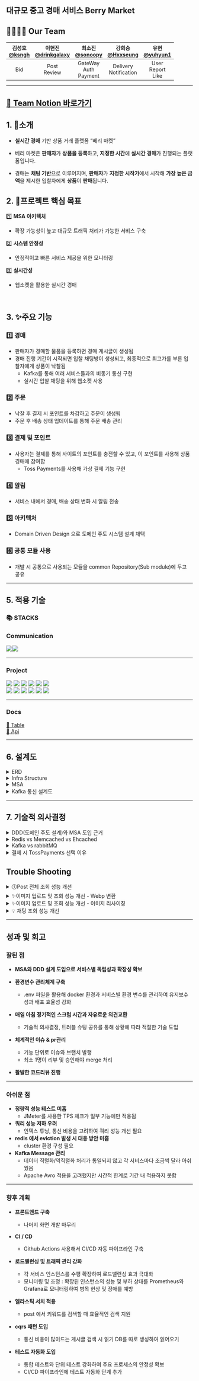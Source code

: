 ## 대규모 중고 경매 서비스 Berry Market

## 👨‍👩‍👧‍👦 Our Team

| 김성호<br>[@ksngh](https://github.com/ksngh) | 이현진<br>[@drinkgalaxy](https://github.com/drinkgalaxy) | 최소진<br>[@sonoopy](https://github.com/sonoopy) | 강희승<br>[@Hxxseung](https://github.com/Hxxseung) | 유현<br>[@yuhyun1](https://github.com/yuhyun1) |
|:-----------------------------------------:|:-----------------------------------------------------:|:---------------------------------------------:|:-----------------------------------------------:|:--------------------------------------------:|
|                  Bid<br>                  |                    Post<br>Review                     |          GateWay<br>Auth<br>Payment           |            Delivery<br>Notification             |            User<br>Report<br>Like            |
---
[📆 Team Notion 바로가기](https://sneaky-prawn-eed.notion.site/5-1681ee33c50580c58650d0b31c2f3696?pvs=4)<br>
---
## 1. 📖소개
- **실시간 경매** 기반 상품 거래 플랫폼 “베리 마켓”

- 베리 마켓은 **판매자**가 **상품을 등록**하고, **지정한 시간**에 **실시간 경매**가 진행되는 플랫폼입니다.

- 경매는 **채팅 기반**으로 이루어지며, **판매자**가 **지정한 시작가**에서 시작해 **가장 높은 금액**을 제시한 입찰자에게 **상품**이 **판매**됩니다.

## 2. 🎯프로젝트 핵심 목표

1️⃣  **MSA 아키텍처**
- 확장 가능성이 높고 대규모 트래픽 처리가 가능한 서비스 구축

2️⃣ **시스템 안정성**
- 안정적이고 빠른 서비스 제공을 위한 모니터링

3️⃣ **실시간성**
- 웹소켓을 활용한 실시간 경매
<br>

## 3. ✨주요 기능

### 1️⃣ **경매**
- 판매자가 경매할 물품을 등록하면 경매 게시글이 생성됨
- 경매 진행 기간이 시작되면 입찰 채팅방이 생성되고, 최종적으로 최고가를 부른 입찰자에게 상품이 낙찰됨
  - Kafka를 통해 여러 서비스들과의 비동기 통신 구현
  - 실시간 입찰 채팅을 위해 웹소켓 사용
  
### 2️⃣ **주문**
- 낙찰 후 결제 시 포인트를 차감하고 주문이 생성됨
- 주문 후 배송 상태 업데이트를 통해 주문 배송 관리

### 3️⃣ **결제 및 포인트**
- 사용자는 결제를 통해 사이트의 포인트를 충전할 수 있고, 이 포인트를 사용해 상품 경매에 참여함
  - Toss Payments를 사용해 가상 결제 기능 구현
  
### 4️⃣ **알림**
- 서비스 내에서 경매, 배송 상태 변화 시 알림 전송

### 5️⃣ **아키텍처**
- Domain Driven Design 으로 도메인 주도 시스템 설계 채택

### 6️⃣ **공통 모듈 사용**
- 개발 시 공통으로 사용되는 모듈을 common Repository(Sub module)에 두고 공유
---
## 5. 적용 기술

### 📚 STACKS

### Communication
<img src="https://img.shields.io/badge/notion-000000?style=flat&logo=notion&logoColor=white"/><img src="https://img.shields.io/badge/slack-4A154B?style=flat&logo=slack&logoColor=white"/><br>

---

### Project
<img src="https://img.shields.io/badge/MSA -535D6C?style=flat&logo=awesomewm&logoColor=white"/> <img src="https://img.shields.io/badge/Apache Kafka-%3333333.svg?style=flat&logo=Apache Kafka&logoColor=white"> <img src="https://img.shields.io/badge/Mysql -4169E1?style=flat&logo=Mysql&logoColor=white"/> <img src="https://img.shields.io/badge/QueryDSL-5395FD?style=flat&logo=QueryDSL&logoColor=white"/> <img src="https://img.shields.io/badge/Docker -2496ED?style=flat&logo=docker&logoColor=white"/> <img src="https://img.shields.io/badge/springboot 3.4-6DB33F?style=flat&logo=springboot&logoColor=white"/><br>
<img src="https://img.shields.io/badge/Java -C70D2C?style=flat&logo=java&logoColor=white"/> <img src="https://img.shields.io/badge/grafana-%23F46800.svg?style=flat&logo=grafana&logoColor=white"> <img src="https://img.shields.io/badge/redis -FF4438?style=flat&logo=redis&logoColor=white"/> <img src="https://img.shields.io/badge/postman-FF6C37?style=flat&logo=postman&logoColor=white"/> <img src="https://img.shields.io/badge/Prometheus-E6522C?style=flat&logo=Prometheus&logoColor=white"> <img src="https://img.shields.io/badge/Zipkin -FE5F50?style=flat&logo=Zipkin&logoColor=white"/></br>

---

### Docs
[📘 Table](https://sneaky-prawn-eed.notion.site/16a1ee33c5058026a624ea41ed19f579?pvs=4)<br>
[📙 Api](https://sneaky-prawn-eed.notion.site/API-1681ee33c5058094a918e752923e64e9?pvs=4)

---
## 6. 설계도


<details><summary>ERD</summary>

![Image](https://github.com/user-attachments/assets/1e41519d-d24c-49a3-b42b-23ad1d7eb623)

</details>

<details><summary>Infra Structure</summary>

![Image](https://github.com/user-attachments/assets/7d320092-f3c6-43bb-a131-d56212677234)

</details>

<details><summary>MSA</summary>

## MSA
![Image](https://github.com/user-attachments/assets/6e113f6c-e721-456f-b93d-b60096b10f47)

</details>

<details><summary>Kafka 통신 설계도</summary>

## Kafka
![Image](https://github.com/user-attachments/assets/812755cc-edf2-4cbf-9bc4-66e3f684ab4b)

</details>

---

## 7. 기술적 의사결정

<details><summary>DDD(도메인 주도 설계)와 MSA 도입 근거</summary>

- 바운디드 컨텍스트 (Bounded Context)
  - 복잡한 도메인을 분리하고 관리 가능한 경계(Context)를 정의
  - 비즈니스 도메인 이해 ➡️ 소프트웨어에 반영
- 독립적인 단위로 개발 및 배포
  - 서비스 트래픽을 고려한 확장성
    - 특정 시간안에 다수의 경매가 진행될 경우 트래픽이 급격히 증가할 경우 경매 서비스만 수평적으로 확장하면 전체 시스템 성능에 영향을 주지 않음
  - 장애 격리 및 안정성
    - 서비스 간 독립성 덕분에 특정 서비스에 장애가 발생해도 다른 서비스가 정상 동작 할 수 있음
  - 서비스의 분리 기준
    - 각 서비스는 특정 비즈니스 도메인을 책임지며 서로의 비즈니스 로직에 영향을 주지 않도록 독립적 설계
      - 데이터 저장소를 분리하여 데이터 일관성과 독립성을 유지
    - 각 서비스가 독립적으로 배포되고 확장 가능하도록 설계
      - 높은 트래픽을 처리해야 하는 서비스는 독립적으로 확장할 수 있도록 분리
      - 자주 변경되거나, 유지보수 주기가 다른 기능 분리
    - 각 서비스는 서로 다른 기술 스택, DB, 배포 전략을 채택할 수 있음
        <details>
            <summary>실제 서비스의 역할 및 책임</summary>
    - Eureka
      - 역할 : 
        - MSA구조에서 서비스 간 통신을 지원하기 위한 서비스 레지스트리
      - 책임 :
        - 각 마이크로서비스가 Eureka에 자신을 등록하고, 다른 서비스의 위치(IP, 포트)를 동적으로 탐색할 수 있도록 지원
        - 서비스의 상태(UP, DOWN)를 주기적으로 확인하여 가용성을 보장
        - 클라이언트와 서버 사이의 통신 경로를 동적으로 설정
        
    - GateWay
      - 역할 :
        - 클라이언트와 백엔드 서비스 간의 진입점으로 동작하며, 요청 라우팅을 담당
      - 책임 :
        - 요청을 적절한 서비스로 라우팅.
        - 인증 및 권한 검증(토큰 확인).
        - 요청/응답 데이터 변환, 필터링, 로깅.
        - CORS 설정 및 보안 강화.
        - 서비스 통합 포인트 제공으로 클라이언트의 복잡성을 줄임.
        
    - Auth
      - 역할 :
        - 사용자 인증 (예: 로그인, 회원가입).
        - 권한 부여 및 토큰 발급.
      - 분리 이유 :
          - 인증은 모든 서비스에 영향을 미치며, 보안이 중요한 핵심 기능
          - 독립적으로 관리함으로써 다른 서비스의 비즈니스 로직과 분리하여 보안 취약점을 최소화

    - User
      - 역할:
        - 사용자 정보 관리 (프로필, 포인트 등).
        - 사용자 활동 내역 조회 및 업데이트.
      - 분리 이유:
        - 사용자 도메인은 다양한 서비스(auth, bid, payment 등)와 연결되므로, 독립적으로 설계해 데이터 일관성과 복잡성을 줄입니다.
        - 인증(Auth) 서비스와는 별도로, 비즈니스 데이터(포인트) 관리합니다.

    - Post
      - 역할:
        - 사용자가 생성하는 콘텐츠(게시글, 리뷰 등) 관리.
        - 게시글 검색, 수정, 삭제 기능 제공.
      - 분리 이유:
        - 게시물은 사용자와 상호작용하는 핵심 도메인이며, 입찰(bid) 또는 배송(delivery)과 같은 다른 서비스와 간접적으로 연결
        - 독립적인 트래픽 처리와 검색 엔진 최적화 요구사항을 반영하기 위해 분리
    - Bid
      - 역할:
        - 입찰 생성 및 관리.
        - 입찰 금액 검증, 최고 입찰가 추적.
      - 분리 이유:
        - 입찰은 트래픽 급증(예: 실시간 경매 이벤트)에 민감하므로, 별도 서비스로 분리해 확장성을 극대화
        - 사용자(user), 결제(payment), 게시물(post)과 연결되는 도메인이므로, 독립적으로 설계해 서비스 간 간섭을 최소화
    - Delivery
      - 역할:
        - 배송 요청 생성 및 상태 추적.
      - 분리 이유:
        - 배송은 결제 및 주문 도메인과 밀접하게 연결되지만, 자체적으로 비즈니스 로직(실시간 상태 업데이트 등)을 가지기 때문에 분리 설계합니다.
        - 독립적인 배포와 운영으로, 다른 서비스 장애와 무관하게 지속적인 업데이트가 가능
    - Payment
      - 역할:
        - 결제 승인, 취소, 환불 처리.
        - 결제 수단 관리 및 포인트 증감.
      - 분리 이유:
        - 결제는 보안과 신뢰성이 요구되는 민감한 도메인이다.
        - 독립적으로 설계하여 높은 가용성과 장애 격리를 보장


```
📍  모놀리틱 아키텍처는 모든 기능이 하나의 애플리케이션에 결합되어 있어, 대규모 트래픽이나 실시간 데이터 처리와 같은 요구 사항이 있을 때 성능 저하나 확장성 한계가 발생할 수 있다.

반면,  MSA 아키텍처는 베리 마켓의 대용량 트래픽 처리에 용이하고 실시간성, 확장성, 안정성을 보장한다. 독립적인 마이크로서비스로 분리된 구조는 타 서비스의 부하와 분리되어 자신의 서비스에만 집중할 수 있고 쉽게 확장이 가능하며 다양한 비즈니스 요구사항에 대해 유연하다.
```
</details>
</details>

<details><summary>Redis vs Memcached vs Ehcached</summary>

- redis
    - **장점**
        - 다양한 데이터 구조를 지원.
        - 데이터 영속성 제공(AOF, RDB).
        - 클러스터링 및 복제 지원으로 확장성과 가용성 우수.
        - 범위 쿼리와 정렬된 데이터 작업에 적합 (Sorted Set).
    - **단점**
        - 메모리 사용량이 많아질 수 있음 (데이터 구조와 부가 정보 저장).
        - 기본적으로 단일 스레드로 동작하여, CPU 집약적인 작업에 비효율적일 수 있음.

- memcached
    - **장점**
        - 가볍고 매우 빠른 속도.
        - 간단한 설정과 운영.
        - 멀티스레드로 CPU 활용 극대화.
    - **단점**
        - 데이터 영속성 미지원 (데이터는 메모리에서만 유지).
        - 고급 데이터 구조 지원하지 않음 (단순 키-값 저장만 가능).
        - 데이터 크기가 큰 경우 메모리 낭비 가능.

- ehcache
    - **장점**
        - Java 애플리케이션과 자연스럽게 통합 가능.
        - 디스크 캐싱 지원으로 메모리 한계 극복 가능.
        - 다양한 캐싱 정책 제공.
    - **단점**
        - JVM 내부에서 동작하므로, 네트워크 분산 캐싱에는 부적합.
        - 설정 복잡도 증가 (대규모 분산 환경에서).
        - 다른 언어로의 사용은 제한적.

```
📍입찰 채팅, 물품 게시판 , 토큰 관리 등에서 레디스를 사용

1️⃣ 입찰 채팅 레디스 선택 이유 :
1. 요구사항의 내용과 다중 서버로의 확장성 및 속도를 고려하여 레디스를 통해 데이터를 처리

2. sorted set(skip list)으로 삽입 시 O(logN), 최댓값 조회 시 O(1) 이라는 시간이 소요

3. 데이터가 많아질 수록 O(NlogN) 과 O(logN) 의 차이는 커질 것이라고 예상
    3-1. 가장 높은 입찰가를 자주 조회해야하는 요구사항에 따라, redis를 사용하여 sorted set 자료구조를 활용하여 서비스를 구현

2️⃣ 게시판 레디스 선택 이유 :
1. Redis 는 대용량 데이터를 효과적으로 캐싱할 수 있어 스프링 부트 기본 캐싱보다 성능과 확장성 측면에서 더 유리하기 때문에 선택

3️⃣ 토큰 관리 레디스 선택 이유 :
1. Redis는 데이터에 TTL 설정으로 세분화된 제어가 가능하여 토큰 유효 기간 관리가 용이

2. 데이터 영속성 제공으로 시스템 장애 발생 시 토큰 데이터를 복구 가능

3. 네트워크 기반 솔루션으로 여러 서비스(auth와 gateway)에서 동시 접근 가능

4. Redis의 유연한 데이터 구조를 통해 관리 로직을 유연하게 구현 가능 (userId 기반 관리 등)
```

</details>

<details><summary>Kafka vs rabbitMQ</summary>

- kafka
    - 장점
        - 높은 처리량과 확장성
        - 분산시스템 설계로 고가용성 보장
        - 메세지 순서 보장
        - 데이터 영속성이 뛰어나 장기 보관 가능
        - 낮은 지연
        - 대규모 실시간 데이터 처리에 최적화
    - 단점
        - 작은 규모 시스템의 경우 과도한 리소스 사용
        - 메세지 라우팅 기능 제한적
        - 학습 곡선 높음
      
- rabbitMQ
    - 장점
        - 다양한 메세징 프로토콜 지원 ex)AMQP, MQTT, STOMP
        - 간단한 설정, 빠른 구축 가능
        - 작은 규모 시스템 적합
    - 단점
        - 대용량 처리에서 성능 제한
        - 수평적 확장이 kafka에 비해 제한적
        - 메세지 순서 보장이 복잡
        - 대규모 데이터 보관에 부적합

```
선택 : Kafka

이유 / 근거

1. 높은 처리량
    1-1. 인기 상품 경매 시 발생하는 대량의 동시 입찰 처리 가능
    1-2. 피크 시간대 트래픽 급증에도 안정적 운영 가능
    
2. 대용량의 실시간 메세지를 매우 낮은 지연시간으로 처리 가능, 동시 입찰의 경우 안정적 관리

3. Kafka는 파티션 내에서 메세지 순서를 보장
    3-1. 유저 경매 입찰 순서 보장
    
4. 파티션을 통한 부하 분산
    4-1. 시스템 안정성을 높임
    
5. 시스템 문제 발생시 이벤트를 재생하여 상태 복구 가능

6. 장기간 데이터 보관에 적합
    6-1 유저 거래간 법적 문제 발생 시 해결 가능
    
7. 메세지 전달 보장
    7-1. At-least-once delivery 지원
        7-1-1. 모든 메세지가 최소 한 번은 전달됨을 보장
        7-1-2. 입찰 데이터 누락을 방지 할 수 있음
```
---
</details>

<details><summary>결제 시 TossPayments 선택 이유</summary>

| **항목** | **토스페이먼츠** | **나이스페이** | **카카오페이** | **아임포트** |
| --- | --- | --- | --- | --- |
| **샌드박스 완성도** | 매우 높음 | 높음 | 보통 | 매우 높음 |
| **테스트 기능 다양성** | 성공/실패 시뮬레이션, 에러 코드 테스트, 다양한 결제 수단 테스트 가능 | 정기결제, 가상계좌, 카드 등 다양한 옵션 테스트 가능 | 카카오페이 전용 결제 기능 테스트 가능 | 다양한 PG사와의 연동 테스트 가능 |
| **개발 문서 및 API 직관성** | 직관적이고 깔끔한 RESTful API와 상세한 문서 제공 | 다소 복잡 | 직관적이나 기능이 제한적 | 매우 직관적이고 통합된 PG사 API 지원 |
| **결제 수단 다양성** | 신용카드, 간편결제, 정기결제, 가상계좌 등 폭넓은 지원 | 다양 | 카카오페이머니, 카드 결제, 송금 | 연동된 PG사에 따라 다양 |
| **수수료** | 초기 스타트업에 유리한 합리적 수수료 정책 | 보통 | 다소 높음 | 사용 PG사에 따라 달라짐 |
| **소비자 신뢰도** | 높음 (토스 브랜드 신뢰도와 친숙함) | 보통 | 매우 높음 (카카오톡 생태계 기반) | PG사 자체가 아닌 중개 플랫폼으로 신뢰도 중립적 |
| **모바일 최적화** | 매우 우수 | 보통 | 매우 우수 | 우수 |
| **기술 지원** | 24/7 기술 지원과 빠른 응답 | 우수 | 보통 | 보통 (PG사별 기술 지원에 의존) |
| **확장성** | 다양한 비즈니스 환경에 적합 | 대규모 트래픽과 안정성에 적합 | 모바일 생태계 중심 | PG사 연동 확장이 유리 |

```
📍선택 : 토스페이먼츠

1. 개발 및 테스트 환경의 우수성

- 샌드박스 완성도: 토스페이먼츠는 샌드박스 환경에서 다양한 시나리오(성공, 실패, 에러 코드)를 테스트할 수 있어 실제 운영 환경에 근접한 테스트가 가능
- 직관적인 API: RESTful 설계와 상세한 문서는 개발자가 구현 속도를 높이고, 디버깅을 간소화하는 데 큰 도움을 줌

2. 소비자 신뢰도 및 전환율 상승

- 브랜드 신뢰성: "토스"라는 브랜드는 이미 많은 사용자가 신뢰하며, 소비자들에게 친숙한 간편결제 서비스로 결제 전환율을 높일 수 있음
- 결제 옵션 다양성: 간편결제뿐만 아니라 신용카드, 가상계좌, 정기결제 등 다양한 옵션을 지원하여 고객의 결제 편의성을 극대화

3. 경제적 효율성

- 초기 스타트업이나 소규모 비즈니스에도 적합한 수수료 정책을 제공하여 운영 비용을 절감 가능
- 추가적인 기술 지원 비용 없이 상세한 문서와 API 설계만으로도 빠르게 결제 시스템을 구축 가능

4. 확장성과 보안

- 확장성: 정기결제, 구독 모델, 다양한 비즈니스 환경에서 유연하게 활용 가능
- 보안성: PCI DSS 인증과 기타 보안 표준을 준수해 추가적인 보안 걱정을 줄임

5. 기술 지원

- 24/7 기술 지원: 운영 중 발생할 수 있는 문제를 실시간으로 지원받을 수 있어 서비스 중단을 최소화
```
```
📍다른 PG사와의 차별점

1. 나이스페이는 안정성과 다양한 결제 옵션에서 강점이 있으나, 초기 구현이 다소 복잡하고 샌드박스 완성도가 토스페이먼츠에 미치지 못함
2. 카카오페이는 카카오 생태계를 활용할 수 있는 강점이 있지만, 카카오페이에 한정된 결제 옵션과 높은 수수료가 단점
3. 아임포트는 여러 PG사를 통합 관리할 수 있어 유연성이 뛰어나지만, 토스페이먼츠처럼 단일 PG로 높은 완성도를 제공하진 않음
```
</details>

## Trouble Shooting

<details><summary>🕔Post 전체 조회 성능 개선</summary>

1. **문제 원인**

사용자 수가 증가하면 동시 검색 요청이 많아지며, 그만큼 데이터베이스 부하가 가중된다.

대규모 데이터에서 키워드를 조회할 때 항상 전체 탐색이 발생한다.

2. **개선 방법 고민**

방법1) Redis를 활용해 자주 검색되는 키워드와 결과를 캐싱한다.

방법2) 상품 이름에 인덱스를 설정하여 B+Tree 를 적용한다.

방법3) OFFSET 기반 페이지네이션에서 커서 기반 페이지네이션으로 전환한다.

3. **의사결정 과정**

기존 시스템과 호환성 유지를 위하여 기존 데이터베이스 구조 및 api는 유지해야 한다.

정렬 조건을 크게 바꿀 수 없고 변경 사항이 시스템 전반에 영향을 미치면 안된다.

10만 건 이상의 데이터에서도 안정적으로 검색이 가능해야 한다.

⇒ **캐싱을 적용하면 간단하고 크게 성능을 개선할 수 있을거라고 생각해서 여러 방법 중 먼저 캐싱 적용 방법을 선택.**

4**개선된 수치**

JMeter로 API 호출 테스트를 했을 때 캐싱을 적용하지 않은 키워드 검색은 1000명의 사용자가 동시에 요청했을 때 245TPS 였지만,
![img.png](img.png)
캐싱을 적용한 키워드 검색은 1000명의 사용자가 동시에 요청했을 때 994TPS 로 캐싱 적용 후 약 305.71% 검색 성능이 개선되었다.
![img_1.png](img_1.png)

**결론 및 향후 계획**

1000명의 동시 트래픽에서 캐싱 적용이 매우 효과적이었기 때문에 10만건의 상품이 올라와있을 때도 **충분히 검색 성능이 개선되었을 것이다.**

추후 **엘라스틱 서치**를 사용해 성능을 더 높일 예정

</details>



<details><summary>✨이미지 업로드 및 조회 성능 개선 - Webp 변환</summary>

1. **문제 원인**

저희 서비스에서 이미지 처리와 관련된 기능들이 증가함에 따라, 미래에 발생할 수 있는 성능 저하와 과부하 가능성을 사전에 방지하고자 했습니다.

특히, 다음과 같은 이미지 관련 기능들이 성능 저하의 잠재적 원인으로 식별되었습니다:

- 프로필 이미지 조회

- 프로필 이미지 수정 및 등록

- 게시글 대표 이미지 등록 및 조회

- 게시글 이미지 리스트 등록

이러한 기능들은 사용자의 요청이 빈번하게 발생하는 부분으로,

대용량 이미지 파일이나 여러 번의 업로드 및 조회 시 서비스 성능에 부정적인 영향을 미칠 수 있습니다.

이를 미리 개선하여 서비스의 안정성과 효율성을 높이고자 합니다.

2. **개선 방법**

- **이미지 포맷 변환** : 원본 이미지를 더 효율적인 WebP 포맷으로 변환하기로 결정했습니다. WebP는 JPEG나 PNG보다 더 높은 압축률을 제공하면서도 품질 손실이 최소화되는 포맷입니다.

- **이미지 압축** : 업로드된 이미지를 압축하여 파일 크기를 줄였습니다. 이를 통해 S3에 저장되는 이미지 크기를 최적화하고, 사용자 측에서의 이미지 로딩 속도를 개선하고자 했습니다.

3. **의사결정**

- **기술 검토**: 다양한 이미지 포맷과 압축 기술을 검토한 결과, WebP가 가장 적합한 선택으로 판단되었습니다. WebP는 다양한 브라우저 지원과 우수한 압축 효율성을 제공합니다.

- **테스트 및 검증**: WebP로 변환한 이미지와 원본 이미지의 품질을 비교 테스트하였으며, 압축 후 품질이 유지되는 것을 확인했습니다.

- **프로토타입 구현**: WebP 변환 및 리사이징 기능을 기존 이미지 업로드 프로세스에 통합한 프로토타입을 개발하고, 제한된 사용자 그룹에서 성능을 테스트했습니다.

- **전면 배포**: 테스트 결과 긍정적이었고, 이를 기반으로 모든 이미지 업로드에 적용하기로 결정했습니다.

4. **개선된 수치**

아래는 테스트 코드를 통한 실제 파일 업로드 시 압축된 파일 크기 비교 및 압축률 계산 결과 중 일부입니다. (가독성을 위해 테스트한 파일 20개 중 제일 압축률이 적었던 결과, 최대 압축 결과, 그리고 평균값과 근사한 수치의 압축 결과 총 세 가지만 가져옴)

![img_2.png](img_2.png)

![img_3.png](img_3.png)

![img_4.png](img_4.png)

- **압축률**: WebP로 변환된 이미지의 평균 압축률은 약 87%로 확인되었습니다. 이는 원본 이미지 대비 평균적으로 약 13%의 크기로 저장된다는 것을 의미합니다.

- **저장 공간 절감**: 이미지 파일 크기가 평균적으로 87% 감소함에 따라 S3의 저장 공간 사용량이 크게 줄어들었습니다.

- **트래픽 비용 절감**: 이미지 크기가 줄어들면서 사용자에게 전송되는 데이터가 줄어들어 S3 트래픽 비용이 감소했습니다. 페이지 로딩 속도도 향상되어 사용자 경험이 개선되었습니다.

<details><summary>Test Code snippet</summary>

    @Test
    public void testConvertToWebpWithResize() throws Exception {
        // Given
        File testFile = new ClassPathResource("DSCF1381.JPG").getFile();
        MockMultipartFile multipartFile = new MockMultipartFile(
            "file",
            "DSCF1381.JPG",
            "image/jpeg",
            new FileInputStream(testFile)
        );
        String filePath = changeFileName(multipartFile.getOriginalFilename());

        // When
        File convertedFile = s3UploadService.convertToWebp(multipartFile, filePath);

        // Then
        double originalFileSizeKB = testFile.length() / 1024.0;
        double convertedFileSizeKB = convertedFile.length() / 1024.0;

        double compressionRate = 100 - (convertedFileSizeKB / originalFileSizeKB) * 100; // 압축률 계산

        System.out.printf("Original File Size: %.2f KB%n", originalFileSizeKB);
        System.out.printf("Converted File Size: %.2f KB%n", convertedFileSizeKB);
        System.out.printf("Compression Rate: %.2f%%%n", compressionRate);

        assertTrue(compressionRate > 0, "압축률이 0% 이상이어야 합니다.");
        Files.deleteIfExists(convertedFile.toPath());
    }

</details>

### 결론

이미지의 WebP 변환 및 리사이징을 통한 개선은 S3 비용 절감과 사용자 경험 향상에 크게 기여했습니다.

이러한 최적화는 서비스의 성능을 지속적으로 모니터링하고 개선하는 데 있어 중요한 사례가 되었습니다.


</details>

<details><summary>✨이미지 업로드 및 조회 성능 개선 - 이미지 리사이징</summary>

1. **문제 원인**
- 이전 트러블 슈팅에서 **이미지 WebP 변환 작업**을 동기적으로 처리하면서 **API 응답 시간**이 지연되는 문제가 발생했습니다. 이는 서버가 변환 작업을 수행하는 동안 사용자의 요청을 기다리게 함으로써, 사용자 측면에서 부정적인 결과를 만들었습니다.
- **CPU 사용률**과 **메모리 소비**가 높아져 서버 리소스가 소모되었고, 이로 인해 다른 요청 처리에 영향을 미쳤습니다.

2. **개선 방법**
- Lambda@Edge와 CloudFront를 통한 이미지 변환을 계획했으나, **비용적인 측면**에서 다른 서비스를 의존하는 것은 불가능했기 때문에, **서버 리소스를 절약할 수 있는 리사이징 방식**을 적용하기로 했습니다.
- **`ImmutableImage.max()`** 메소드를 사용하여 이미지 크기를 리사이즈하면서 동시에 **최적화된 이미지 크기**와 **높은 압축률**을 유지하며 API **응답 시간을 단축**시키는 방식으로 해결책을 찾았습니다.

3. **의사결정 과정**
- max메소드, scaleToWidth, thumbnails 메소드는 모두 최대 크기 제한을 설정할 수 있어 이미지 품질을 유지하면서도 크기를 효율적으로 조정할 수 있는 방식입니다. 때문에 각각 변환 작업을 진행한 후, 성능과 압축률을 비교했습니다. 테스트 결과 ImmutableImage.max()가 가장 빠르고 효율적인 변환을 제공했으며, 변환 시간과 파일 크기에서 우수한 성능을 보여주었습니다.

4. **테스트 결과** (원본 이미지 사이즈 : 6000 * 4000, 용량 5.4MB)
-  **리사이징 없는 원본 파일**
    - 변환 소요 시간: 4653ms
    - 원본 파일 크기: 5395.27 KB
    - 변환 후 파일 크기: 245.67 KB
    - 압축률: 95.45%
- **`Thumbnails` 메소드 리사이징**
    - 변환 소요 시간: 1093ms
    - 원본 파일 크기: 5395.27 KB
    - 변환 후 파일 크기: 22.58 KB
    - 압축률: 99.58%
    - 응답 시간 단축률: **76.47%**
- **`ScaleToWidth` 메소드 리사이징**
    - 변환 소요 시간: 1143ms
    - 원본 파일 크기: 5395.27 KB
    - 변환 후 파일 크기: 21.86 KB
    - 압축률: 99.59%
    - 응답 시간 단축률: **75.48%**
- **`Max` 메소드 리사이징**
    - 변환 소요 시간: 1013ms
    - 원본 파일 크기: 5395.27 KB
    - 변환 후 파일 크기: 21.86 KB
    - 압축률: 99.59%
    - 응답 시간 단축률: **78.27%**

5. **최종 결정**
- 성능과 효율성 측면에서 `max` 메소드가 가장 적합한 방식으로 확인되었습니다. 이를 통해 이미지 변환 속도를 개선하고 서버 리소스를 절약할 수 있었습니다.
- **`max` 메소드**를 최종적으로 채택하여 **이미지 리사이징**과 **압축**을 처리하도록 결정했습니다.

</details>


<details><summary>💡 채팅 조회 성능 개선</summary>

1. **문제 원인**

입찰가 중 가장 높은 가격을 가져와서 입력한 입찰가와 비교하는 로직이 있습니다.

redis에 입찰 가격 기록을 꺼내서 정렬하는 과정에서 성능 저하 가능성이 있다고 판단하였습니다.

- 입찰 시 value에 hash table로 데이터 저장 O(1)
- 꺼내올 시 입찰가 데이터들을 정렬 후 최고 입찰가 조회 O(NlogN) (어플리케이션 로직)

2. **해결 방안**

redis에서는 다양한 자료구조를 지원하는데, 그 중 sorted set을 구현하여 시간 소요를 줄일 가능성이 있었습니다.

- 입찰 시 value에 sorted set으로 데이터 저장 O(logN)
- 꺼내올 시 입찰가 데이터들을 정렬 후 최고 입찰가 조회 O(1)

3. **의사 결정 과정**

입찰 요청 시에 동시성을 처리하고, 기존보다 낮은 가격으로 보내는 것을 방지해야했습니다.

생각해 본 방법은 다음과 같습니다.

- DB에 sequence 생성, 일정 값만큼 상승시켜서 데이터베이스 저장.
    - DB단에서 동시성 처리를 하기 때문에 어플리케이션 단에서 처리를 해주지 않아도 됩니다.
    - 사용자가 원하는 값을 요청받을 수 없습니다.
    - mysql에서는 트랜잭션 isolation 기법에 따라 적합한 락 (비관적 / 낙관적) 적용이 가능합니다.
    - 경합이 많이 발생하면 DB에 부하가 생길 수 있습니다.
- AtomicInteger, ConcurrentHashMap 등 자료구조와 DB 사용
    - 경합 시 생기는 DB 병목현상을 예방할 수 있습니다.
    - 경합이 많이 발생할 시 락이 더 효율적일 수 있습니다.
    - Compare And Swap(CAS) 알고리즘 및 적절한 락을 통해 효과적으로 동시성을 처리할 수 있습니다.
    - 결국 처리 후 데이터가 DB로 연결이 되기 때문에, 경합이 없는 경우엔 오히려 성능 저하의 우려가 있습니다.
- synchronized, ReentrantLock 등 어플리케이션에서 락 걸기.
    - 경합이 많이 발생할 시, CAS 알고리즘보다 효율이 좋습니다.
    - 경합이 발생하지 않을 시 성능 저하의 우려가 있습니다.
- redis를 이용하여 동시성 처리
    - 단일스레드이기 때문에 동시성을 따로 처리할 필요가 없습니다.
    - 데이터가 많이 쌓이면 병목현상이 발생할 수 있습니다.
    - 메모리에 데이터를 저장하기 때문에 메모리 점유율이 상승하고, 비교적 속도가 빠릅니다.
    - AOF(Append-Only File) 설정을 따로 해주지 않으면 휘발의 위험이 있습니다.
    - 레디스에 의존성이 생기기 때문에 관리 포인트가 늘어납니다.
    - 다른 캐싱 시스템에 비해 다양한 자료구조를 지원하며, AOF를 이용하여 장애 복구가 가능합니다. 다중 서버 환경에서 용이합니다.

**결론**
현재 요구사항의 경우 사용자가 이전의 입찰가보다 높아야 했기 때문에 가장 높은 입찰가를 자주 조회해야했고, 직접 입력하여 입찰을 신청할 수 있도록 하였습니다. 결국, 요구사항의 내용과 다중 서버로의 확장성 및 속도를 고려하여 레디스를 통해 데이터를 처리하기로 하였습니다.

레디스에서는 다양한 자료구조를 지원하는데, 처음에는 set(hash table)을 통해 데이터를 저장하였습니다. set 같은 경우 삽입 시 O(1) 이라는 빠른 속도로 저장이 가능했지만, 최댓값 조회 시 O(NlogN)이라는 시간이 소요되었습니다. 반면 sorted set(skip list)은 삽입 시 O(logN), 최댓값 조회 시 O(1) 이라는 시간이 소요되었습니다.

데이터가 많아질 수록 O(NlogN) 과 O(logN) 의 차이는 커질 것이라고 예상됩니다. 가장 높은 입찰가를 자주 조회해야하는 요구사항에 따라, redis를 사용하여 sorted set 자료구조를 활용하여 서비스를 구현하게 되었습니다.

</details>

---

## 성과 및 회고

### 잘된 점

- **MSA와 DDD 설계 도입으로 서비스별 독립성과 확장성 확보**

- **환경변수 관리체계 구축**
   -  .env 파일을 활용해 docker 환경과 서비스별 환경 변수를 관리하여 유지보수성과 배포 효율성 강화
  
- **매일 아침 정기적인 스크럼 시간과 자유로운 의견교환**
  - 기술적 의사결정, 트러블 슈팅 공유를 통해 상황에 따라 적절한 기술 도입
  
- **체계적인 이슈 & pr관리**
  - 기능 단위로 이슈와 브랜치 발행
  - 최소 1명이 리뷰 및 승인해야 merge 처리
  
- **활발한 코드리뷰 진행**
---

### 아쉬운 점
- **정량적 성능 테스트 미흡**
  - JMeter를 사용한 TPS 체크가 일부 기능에만 적용됨
- **쿼리 성능 저하 우려**
  - 인덱스 튜닝, 통신 비용을 고려하여 쿼리 성능 개선 필요
- **redis 에서 eviction 발생 시 대응 방안 미흡**
  - cluster 환경 구성 필요
- **Kafka Message 관리**
  - 데이터 직렬화/역직렬화 처리가 통일되지 않고 각 서비스마다 조금씩 달라 아쉬웠음
  - Apache Avro 적용을 고려했지만 시간적 한계로 기간 내 적용하지 못함
---

### 향후 계획
- **프론트엔드 구축**
    - 나머지 화면 개발 마무리
  
- **CI / CD**
    - Github Actions 사용해서 CI/CD 자동 파이프라인 구축
  
- **로드밸런싱 및 트래픽 관리 강화**
    - 각 서비스 인스턴스를 수평 확장하여 로드밸런싱 효과 극대화
    - 모니터링 및 조정 : 확장된 인스턴스의 성능 및 부하 상태를 Prometheus와 Grafana로 모니터링하여 병목 현상 및 장애를 예방
  
- **엘라스틱 서치 적용**
    - post 에서 키워드를 검색할 때 효율적인 검색 지원
  
- **cqrs 패턴 도입**
    - 통신 비용이 많이드는 게시글 검색 시 읽기 DB를 따로 생성하여 읽어오기
  
- **테스트 자동화 도입**
    - 통합 테스트와 단위 테스트 강화하여 주요 프로세스의 안정성 확보
    - CI/CD 파이프라인에 테스트 자동화 단계 추가

